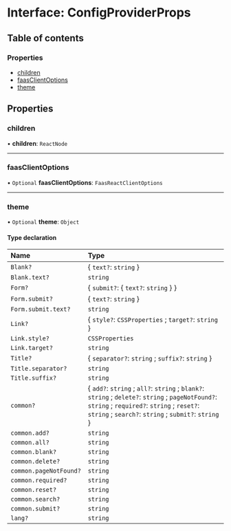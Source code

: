 # Interface: ConfigProviderProps

## Table of contents

### Properties

- [children](ConfigProviderProps.md#children)
- [faasClientOptions](ConfigProviderProps.md#faasclientoptions)
- [theme](ConfigProviderProps.md#theme)

## Properties

### children

• **children**: `ReactNode`

___

### faasClientOptions

• `Optional` **faasClientOptions**: `FaasReactClientOptions`

___

### theme

• `Optional` **theme**: `Object`

#### Type declaration

| Name | Type |
| :------ | :------ |
| `Blank?` | \{ `text?`: `string`  } |
| `Blank.text?` | `string` |
| `Form?` | \{ `submit?`: \{ `text?`: `string`  }  } |
| `Form.submit?` | \{ `text?`: `string`  } |
| `Form.submit.text?` | `string` |
| `Link?` | \{ `style?`: `CSSProperties` ; `target?`: `string`  } |
| `Link.style?` | `CSSProperties` |
| `Link.target?` | `string` |
| `Title?` | \{ `separator?`: `string` ; `suffix?`: `string`  } |
| `Title.separator?` | `string` |
| `Title.suffix?` | `string` |
| `common?` | \{ `add?`: `string` ; `all?`: `string` ; `blank?`: `string` ; `delete?`: `string` ; `pageNotFound?`: `string` ; `required?`: `string` ; `reset?`: `string` ; `search?`: `string` ; `submit?`: `string`  } |
| `common.add?` | `string` |
| `common.all?` | `string` |
| `common.blank?` | `string` |
| `common.delete?` | `string` |
| `common.pageNotFound?` | `string` |
| `common.required?` | `string` |
| `common.reset?` | `string` |
| `common.search?` | `string` |
| `common.submit?` | `string` |
| `lang?` | `string` |
